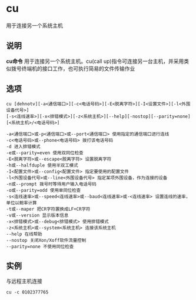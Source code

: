 cu
===

用于连接另一个系统主机

## 说明

**cu命令** 用于连接另一个系统主机。cu(call up)指令可连接另一台主机，并采用类似拨号终端机的接口工作，也可执行简易的文件传输作业

## 选项

```
cu [dehnotv][-a<通信端口>][-c<电话号码>][-E<脱离字符>][-I<设置文件>][-l<外围设备代号>]
[-s<连线速率>][-x<排错模式>][-z<系统主机>][--help][-nostop][--parity=none][<系统主机>/<电话号码>]
```

  

```
-a<通信端口>或-p<通信端口>或--port<通信端口> 使用指定的通信端口进行连线
-c<电话号码>或--phone<电话号码> 拨打该电话号码
-d 进入排错模式
-e或--parity=even 使用双同位检查
-E<脱离字符>或--escape<脱离字符> 设置脱离字符
-h或--halfduple 使用半双工模式
-I<配置文件>或--config<配置文件> 指定要使用的配置文件
-l<外围设备代号>或--line<外围设备代号> 指定某项外围设备，作为连接的设备
-n或--prompt 拨号时等待用户输入电话号码
-o或--parity=odd 使用单同位检查
-s<连线速率>或--speed<连线速率>或--baud<连线速率>或-<连线速率> 设置连线的速率，单位以鲍率计算
-t或--maper 把CR字符置换成LF+CR字符
-v或--version 显示版本信息
-x<排错模式>或--debug<排错模式> 使用排错模式
-z<系统主机>或--system<系统主机> 连接该系统主机
--help 在线帮助
--nostop 关闭Xon/Xoff软件流量控制
--parity=none 不使用同位检查
```

## 实例

与远程主机连接

```
cu -c 0102377765
```



